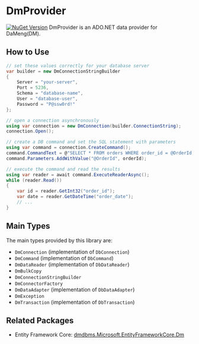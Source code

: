 # DmProvider
[![NuGet Version](http://img.shields.io/nuget/v/dmdbms.DmProvider.svg?style=flat)](https://www.nuget.org/packages/dmdbms.DmProvider/)
DmProvider is an ADO.NET data provider for DaMeng(DM).

## How to Use

```csharp
// set these values correctly for your database server
var builder = new DmConnectionStringBuilder
{
    Server = "your-server",
    Port = 5236,
    Schema = "database-name",
    User = "database-user",
    Password = "P@ssw0rd!"
};

// open a connection asynchronously
using var connection = new DmConnection(builder.ConnectionString);
connection.Open();

// create a DB command and set the SQL statement with parameters
using var command = connection.CreateCommand();
command.CommandText = @"SELECT * FROM orders WHERE order_id = @OrderId;";
command.Parameters.AddWithValue("@OrderId", orderId);

// execute the command and read the results
using var reader = await command.ExecuteReaderAsync();
while (reader.Read())
{
	var id = reader.GetInt32("order_id");
	var date = reader.GetDateTime("order_date");
	// ...
}
```

## Main Types

The main types provided by this library are:

* `DmConnection` (implementation of `DbConnection`)
* `DmCommand` (implementation of `DbCommand`)
* `DmDataReader` (implementation of `DbDataReader`)
* `DmBulkCopy`
* `DmConnectionStringBuilder`
* `DmConnectorFactory`
* `DmDataAdapter` (implementation of `DbDataAdapter`)
* `DmException`
* `DmTransaction` (implementation of `DbTransaction`)
## Related Packages

* Entity Framework Core: [dmdbms.Microsoft.EntityFrameworkCore.Dm](https://www.nuget.org/packages/dmdbms.Microsoft.EntityFrameworkCore.Dm/)